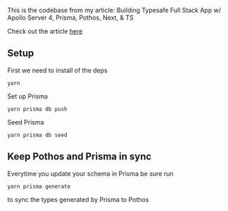 This is the codebase from my article: Building Typesafe Full Stack App w/ Apollo Server 4, Prisma, Pothos, Next, & TS

Check out the article [here](https://blog.reilly.dev/building-typesafe-full-stack-app-w-apollo-server-4-prisma-pothos-next-ts-part-1-setting-up-the-server)

## Setup

First we need to install of the deps

```
yarn
```

Set up Prisma

```
yarn prisma db push

```

Seed Prisma

```
yarn prisma db seed
```

## Keep Pothos and Prisma in sync

Everytime you update your schema in Prisma be sure run

```
yarn prisma generate

```

to sync the types generated by Prisma to Pothos
